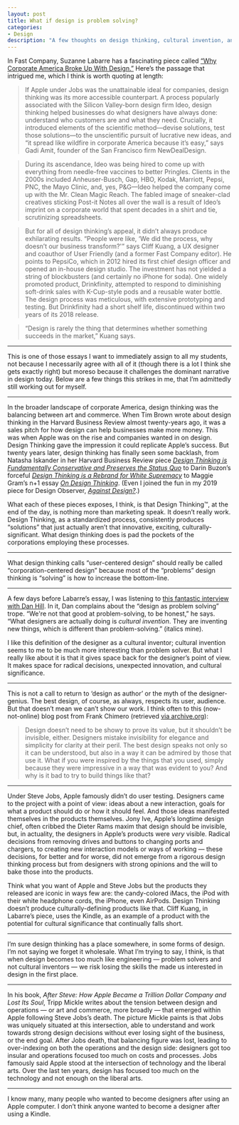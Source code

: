 ```yaml
---
layout: post
title: What if design is problem solving?
categories:
- Design
description: "A few thoughts on design thinking, cultural invention, and why corporate America broke up with design."
---
```


In Fast Company, Suzanne Labarre has a fascinating piece called [“Why Corporate America Broke Up With Design.”]((https://www.fastcompany.com/90779666/why-corporate-america-broke-up-with-design)) Here’s the passage that intrigued me, which I think is worth quoting at length:

> If Apple under Jobs was the unattainable ideal for companies, design thinking was its more accessible counterpart. A process popularly associated with the Silicon Valley-born design firm Ideo, design thinking helped businesses do what designers have always done: understand who customers are and what they need. Crucially, it introduced elements of the scientific method—devise solutions, test those solutions—to the unscientific pursuit of lucrative new ideas, and “it spread like wildfire in corporate America because it’s easy,” says Gadi Amit, founder of the San Francisco firm NewDealDesign.

> During its ascendance, Ideo was being hired to come up with everything from needle-free vaccines to better Pringles. Clients in the 2000s included Anheuser-Busch, Gap, HBO, Kodak, Marriott, Pepsi, PNC, the Mayo Clinic, and, yes, P&G—Ideo helped the company come up with the Mr. Clean Magic Reach. The fabled image of sneaker-clad creatives sticking Post-it Notes all over the wall is a result of Ideo’s imprint on a corporate world that spent decades in a shirt and tie, scrutinizing spreadsheets.

> But for all of design thinking’s appeal, it didn’t always produce exhilarating results. “People were like, ‘We did the process, why doesn’t our business transform?'” says Cliff Kuang, a UX designer and coauthor of User Friendly (and a former Fast Company editor). He points to PepsiCo, which in 2012 hired its first chief design officer and opened an in-house design studio. The investment has not yielded a string of blockbusters (and certainly no iPhone for soda). One widely promoted product, Drinkfinity, attempted to respond to diminishing soft-drink sales with K-Cup-style pods and a reusable water bottle. The design process was meticulous, with extensive prototyping and testing. But Drinkfinity had a short shelf life, discontinued within two years of its 2018 release.

> “Design is rarely the thing that determines whether something succeeds in the market,” Kuang says.

----

This is one of those essays I want to immediately assign to all my students, not because I necessarily agree with all of it (though there is a lot I think she gets exactly right) but  moreso because it challenges the dominant narrative in design today. Below are a few things this strikes in me, that I’m admittedly still working out for myself.

----

In the broader landscape of corporate America, design thinking was the balancing between art and commerce. When Tim Brown wrote about design thinking in the Harvard Business Review almost twenty-years ago, it was a sales pitch for how design can help businesses make more money. This was when Apple was on the rise and companies wanted in on design. Design Thinking gave the impression it could replicate Apple’s success. But twenty years later, design thinking has finally seen some backlash, from Natasha Iskander in her  Harvard Business Review piece [*Design Thinking is Fundamentally Conservative and Preserves the Status Quo*](https://hbr.org/2018/09/design-thinking-is-fundamentally-conservative-and-preserves-the-status-quo) to Darin Buzon’s forceful [*Design Thinking is a Rebrand for White Supremacy*](https://dabuzon.medium.com/design-thinking-is-a-rebrand-for-white-supremacy-b3d31aa55831) to Maggie Gram’s n+1 essay [*On Design Thinking*](https://www.nplusonemag.com/issue-35/reviews/on-design-thinking/). (Even I joined the fun in my 2019 piece for Design Observer, [*Against Design?*](https://designobserver.com/feature/against-design/40090/).)

What each of these pieces exposes, I think, is that Design Thinking™, at the end of the day, is nothing more than marketing speak. It doesn’t really work. Design Thinking, as a standardized process, consistently produces “solutions” that just actually aren’t that innovative, exciting, culturally-significant. What design thinking does is pad the pockets of the corporations employing these processes.

----

What design thinking calls “user-centered design” should really be called “corporation-centered design” because most of the “problems” design thinking is “solving” is how to increase the bottom-line.

----

A few days before Labarre’s essay, I was listening to [this fantastic interview with Dan Hill](https://www.youtube.com/watch?v=iPQY3D8X3QI). In it, Dan complains about the “design as problem solving” trope. “We're not that good at problem-solving, to be honest,” he says. “What designers are actually doing is *cultural invention*. They are inventing new things, which is different than problem-solving.” (italics mine).

I like this definition of the designer as a cultural inventor; cultural invention seems to me to be much more interesting than problem solver. But what I really like about it is that it gives space back for the designer’s point of view. It makes space for radical decisions, unexpected innovation, and cultural significance.

----

This is not a call to return to ‘design as author’ or the myth of the designer-genius. The best design, of course, as always, respects its user, audience. But that doesn’t mean we can’t show our work. I think often to this (now-not-online) blog post from Frank Chimero (retrieved [via archive.org](https://web.archive.org/web/20200807093407/https://frankchimero.com/blog/2013/the-cloud-is-heavy/)):

> Design doesn’t need to be showy to prove its value, but it shouldn’t be invisible, either. Designers mistake invisibility for elegance and simplicity for clarity at their peril. The best design speaks not only so it can be understood, but also in a way it can be admired by those that use it. What if you were inspired by the things that you used, simply because they were impressive in a way that was evident to you? And why is it bad to try to build things like that?

----

Under Steve Jobs, Apple famously didn’t do user testing. Designers came to the project with a point of view: ideas about a new interaction, goals for what a product should do or how it should feel. And those ideas manifested themselves in the products themselves. Jony Ive, Apple’s longtime design chief, often cribbed the Dieter Rams maxim that design should be invisible, but, in actuality, the designers in Apple’s products were *very* visible. Radical decisions from removing drives and buttons to changing ports and chargers, to creating new interaction models or ways of working — these decisions, for better and for worse, did not emerge from a rigorous design thinking process but from designers with strong opinions and the will to bake those into the products.

Think what you want of Apple and Steve Jobs but the products they released are iconic in ways few are: the candy-colored iMacs, the iPod with their white headphone cords, the iPhone, even AirPods. Design Thinking doesn’t produce culturally-defining products like that. Cliff Kuang, in Labarre’s piece, uses the Kindle, as an example of a product with the potential for cultural significance that continually falls short.

----

I’m sure design thinking has a place somewhere, in some forms of design. I’m not saying we forget it wholesale. What I’m trying to say, I think, is that when design becomes too much like engineering — problem solvers and not cultural inventors — we risk losing the skills the made us interested in design in the first place.

----

In his book, *After Steve: How Apple Became a Trillion Dollar Company and Lost Its Soul*, Tripp Mickle writes about the tension between design and operations — or art and commerce, more broadly — that emerged within Apple following Steve Jobs’s death. The picture Mickle paints is that Jobs was uniquely situated at this intersection, able to understand and work towards strong design decisions without ever losing sight of the business, or the end goal. After Jobs death, that balancing figure was lost, leading to over-indexing on both the operations and the design side: designers got too insular and operations focused too much on costs and processes. Jobs famously said Apple stood at the intersection of technology and the liberal arts. Over the last ten years, design has focused too much on the technology and not enough on the liberal arts.

----

I know many, many people who wanted to become designers after using an Apple computer. I don’t think anyone wanted to become a designer after using a Kindle.
